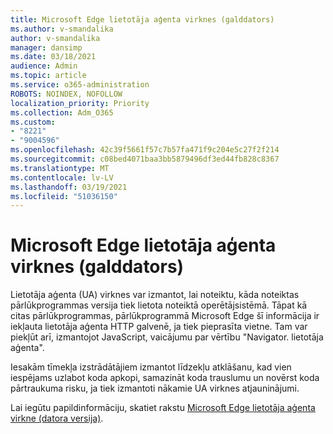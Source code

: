 ```yaml
---
title: Microsoft Edge lietotāja aģenta virknes (galddators)
ms.author: v-smandalika
author: v-smandalika
manager: dansimp
ms.date: 03/18/2021
audience: Admin
ms.topic: article
ms.service: o365-administration
ROBOTS: NOINDEX, NOFOLLOW
localization_priority: Priority
ms.collection: Adm_O365
ms.custom:
- "8221"
- "9004596"
ms.openlocfilehash: 42c39f5661f57c7b57fa471f9c204e5c27f2f214
ms.sourcegitcommit: c08bed4071baa3bb5879496df3ed44fb828c8367
ms.translationtype: MT
ms.contentlocale: lv-LV
ms.lasthandoff: 03/19/2021
ms.locfileid: "51036150"
---
```

# <a name="microsoft-edge-user-agent-strings-desktop"></a>Microsoft Edge lietotāja aģenta virknes (galddators)

Lietotāja aģenta (UA) virknes var izmantot, lai noteiktu, kāda noteiktas pārlūkprogrammas versija tiek lietota noteiktā operētājsistēmā. Tāpat kā citas pārlūkprogrammas, pārlūkprogrammā Microsoft Edge šī informācija ir iekļauta lietotāja aģenta HTTP galvenē, ja tiek pieprasīta vietne. Tam var piekļūt arī, izmantojot JavaScript, vaicājumu par vērtību "Navigator. lietotāja aģenta".

Iesakām tīmekļa izstrādātājiem izmantot līdzekļu atklāšanu, kad vien iespējams uzlabot koda apkopi, samazināt koda trauslumu un novērst koda pārtraukuma risku, ja tiek izmantoti nākamie UA virknes atjauninājumi.

Lai iegūtu papildinformāciju, skatiet rakstu [Microsoft Edge lietotāja aģenta virkne (datora versija)](https://docs.microsoft.com/microsoft-edge/web-platform/user-agent-string).

